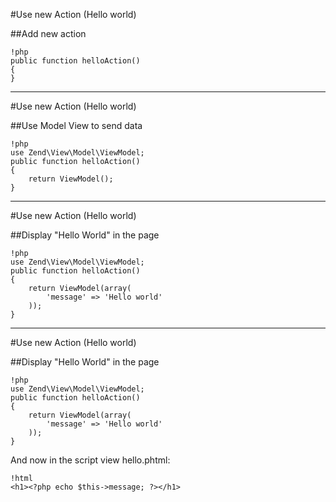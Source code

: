 #Use new Action (Hello world)

##Add new action

	!php
	public function helloAction()
	{
	}

---

#Use new Action (Hello world)

##Use Model View to send data

	!php
	use Zend\View\Model\ViewModel;
	public function helloAction()
	{
		return ViewModel();
	}

---

#Use new Action (Hello world)

##Display "Hello World" in the page

	!php
	use Zend\View\Model\ViewModel;
	public function helloAction()
	{
		return ViewModel(array(
			'message' => 'Hello world'
		));
	}

---

#Use new Action (Hello world)

##Display "Hello World" in the page

	!php
	use Zend\View\Model\ViewModel;
	public function helloAction()
	{
		return ViewModel(array(
			'message' => 'Hello world'
		));
	}

And now in the script view hello.phtml:

	!html
	<h1><?php echo $this->message; ?></h1>
	
